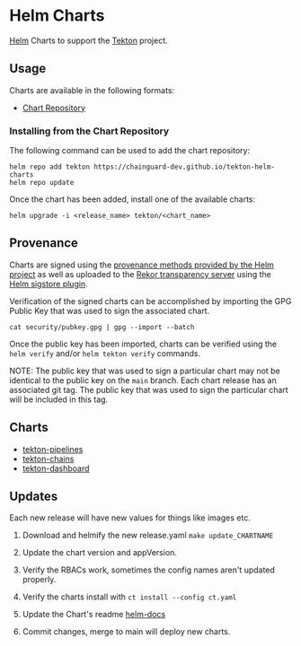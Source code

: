 # Helm Charts


[Helm](https://helm.sh) Charts to support the [Tekton](https://tekton.dev/) project.

## Usage

Charts are available in the following formats:

* [Chart Repository](https://helm.sh/docs/topics/chart_repository/)

### Installing from the Chart Repository

The following command can be used to add the chart repository:

```shell
helm repo add tekton https://chainguard-dev.github.io/tekton-helm-charts
helm repo update
```

Once the chart has been added, install one of the available charts:

```shell
helm upgrade -i <release_name> tekton/<chart_name>
```


## Provenance

Charts are signed using the [provenance methods provided by the Helm project](https://helm.sh/docs/topics/provenance/) as well as uploaded to the [Rekor transparency server](https://github.com/sigstore/rekor) using the [Helm sigstore plugin](https://github.com/sigstore/helm-sigstore).

Verification of the signed charts can be accomplished by importing the GPG Public Key that was used to sign the associated chart.

```shell
cat security/pubkey.gpg | gpg --import --batch
```

Once the public key has been imported, charts can be verified using the `helm verify` and/or `helm tekton verify` commands.

NOTE: The public key that was used to sign a particular chart may not be identical to the public key on the `main` branch. Each chart release has an associated git tag. The public key that was used to sign the particular chart will be included in this tag.

## Charts

* [tekton-pipelines](charts/tekton-pipelines)
* [tekton-chains](charts/tekton-chains)
* [tekton-dashboard](charts/tekton-dashboard)


## Updates

Each new release will have new values for things like images etc. 

1. Download and helmify the new release.yaml 
`make update_CHARTNAME`

2. Update the chart version and appVersion. 

3. Verify the RBACs work, sometimes the config names aren't updated properly. 

4. Verify the charts install with `ct install --config ct.yaml`

5. Update the Chart's readme [helm-docs](https://github.com/norwoodj/helm-docs)

6. Commit changes, merge to main will deploy new charts.
